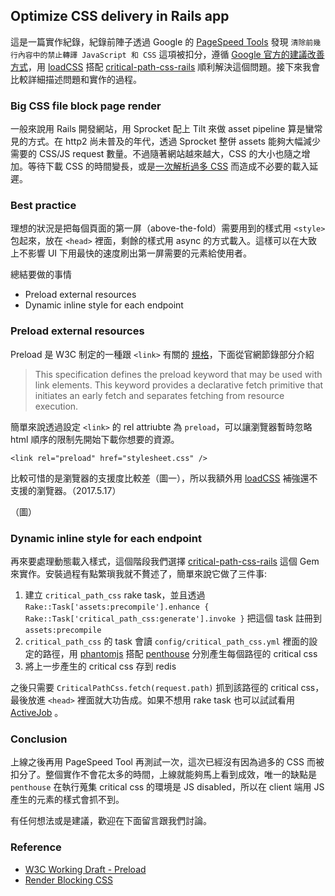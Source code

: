 ## Optimize CSS delivery in Rails app

這是一篇實作紀錄，紀錄前陣子透過 Google 的 [PageSpeed Tools](https://developers.google.com/speed/pagespeed/) 發現 `清除前幾行內容中的禁止轉譯 JavaScript 和 CSS` 這項被扣分，遵循 [Google 官方的建議改善方式](https://developers.google.com/speed/docs/insights/OptimizeCSSDelivery)，用 [loadCSS](https://github.com/filamentgroup/loadCSS) 搭配 [critical-path-css-rails](https://github.com/mudbugmedia/critical-path-css-rails) 順利解決這個問題。接下來我會比較詳細描述問題和實作的過程。


### Big CSS file block page render

一般來說用 Rails 開發網站，用 Sprocket 配上 Tilt 來做 asset pipeline 算是蠻常見的方式。在 http2 尚未普及的年代，透過 Sprocket 整併 assets 能夠大幅減少需要的 CSS/JS request 數量。不過隨著網站越來越大，CSS 的大小也隨之增加。等待下載 CSS 的時間變長，或是[一次解析過多 CSS](https://developers.google.com/web/fundamentals/performance/critical-rendering-path/render-blocking-css) 而造成不必要的載入延遲。

### Best practice

理想的狀況是把每個頁面的第一屏（above-the-fold）需要用到的樣式用 `<style>` 包起來，放在 `<head>` 裡面，剩餘的樣式用 async 的方式載入。這樣可以在大致上不影響 UI 下用最快的速度刷出第一屏需要的元素給使用者。

總結要做的事情

- Preload external resources
- Dynamic inline style for each endpoint

### Preload external resources

Preload 是 W3C 制定的一種跟 `<link>` 有關的 [規格](https://w3c.github.io/preload/)，下面從官網節錄部分介紹

> This specification defines the preload keyword that may be used with link elements. This keyword provides a declarative fetch primitive that initiates an early fetch and separates fetching from resource execution.

簡單來說透過設定 `<link>` 的 rel attriubte 為 `preload`，可以讓瀏覽器暫時忽略 html 順序的限制先開始下載你想要的資源。

`<link rel="preload" href="stylesheet.css" />`


比較可惜的是瀏覽器的支援度比較差（圖一），所以我額外用 [loadCSS](https://github.com/filamentgroup/loadCSS) 補強還不支援的瀏覽器。（2017.5.17） 

（圖）


### Dynamic inline style for each endpoint

再來要處理動態載入樣式，這個階段我們選擇 [critical-path-css-rails](https://github.com/mudbugmedia/critical-path-css-rails) 這個 Gem 來實作。安裝過程有點繁瑣我就不贅述了，簡單來說它做了三件事:

1. 建立 `critical_path_css` rake task，並且透過 `Rake::Task['assets:precompile'].enhance { Rake::Task['critical_path_css:generate'].invoke }` 把這個 task 註冊到`assets:precompile`
2. `critical_path_css` 的 task 會讀 `config/critical_path_css.yml` 裡面的設定的路徑，用 [phantomjs](https://github.com/ariya/phantomjs) 搭配 [penthouse](https://github.com/pocketjoso/penthouse) 分別產生每個路徑的 critical css
3. 將上一步產生的 critical css 存到 redis

之後只需要 `CriticalPathCss.fetch(request.path)` 抓到該路徑的 critical css，最後放進 `<head>` 裡面就大功告成。如果不想用 rake task 也可以試試看用 [ActiveJob](https://gist.github.com/taranda/1597e97ccf24c978b59aef9249666c77) 。 


### Conclusion

上線之後再用 PageSpeed Tool 再測試一次，這次已經沒有因為過多的 CSS 而被扣分了。整個實作不會花太多的時間，上線就能夠馬上看到成效，唯一的缺點是 `penthouse` 在執行蒐集 critical css 的環境是 JS disabled，所以在 client 端用 JS 產生的元素的樣式會抓不到。

有任何想法或是建議，歡迎在下面留言跟我們討論。

### Reference

* [W3C Working Draft - Preload](https://www.w3.org/TR/preload/)
* [Render Blocking CSS](https://developers.google.com/web/fundamentals/performance/critical-rendering-path/render-blocking-css)